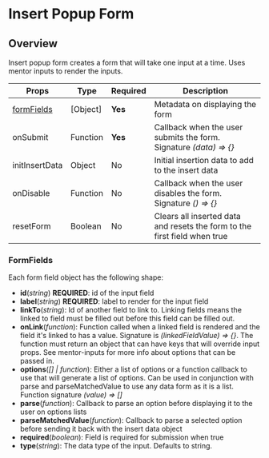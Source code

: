 # Insert Popup Form

## Overview

Insert popup form creates a form that will take one input at a time. Uses mentor inputs 
to render the inputs.


| Props                     | Type     | Required | Description                                                               |
| ------------------------- | -------- | -------- | ------------------------------------------------------------------------- |
| [formFields](#formFields) | [Object] | **Yes**  | Metadata on displaying the form                                           |
| onSubmit                  | Function | **Yes**  | Callback when the user submits the form. Signature *(data) => {}*         |
| initInsertData            | Object   | No       | Initial insertion data to add to the insert data                          |
| onDisable                 | Function | No       | Callback when the user disables the form. Signature *() => {}*            |
| resetForm                 | Boolean  | No       | Clears all inserted data and resets the form to the first field when true |

### FormFields

Each form field object has the following shape:

- **id**(*string*) **REQUIRED**: id of the input field
- **label**(*string*) **REQUIRED**: label to render for the input field
- **linkTo**(*string*): Id of another field to link to. Linking fields means the linked to field must be 
filled out before this field can be filled out.
- **onLink**(*function*): Function called when a linked field is rendered and the field it's linked to has a value. Signature 
is *(linkedFieldValue) => {}*. The function must return an object that can have keys that will override input props. See mentor-inputs 
for more info about options that can be passed in.
- **options**(*[] | function*): Either a list of options or a function callback to use that 
will generate a list of options. Can be used in conjunction with parse and parseMatchedValue to 
use any data form as it is a list. Function signature *(value) => []*
- **parse**(*function*): Callback to parse an option before displaying it to the user on options lists
- **parseMatchedValue**(*function*): Callback to parse a selected option before sending it back 
with the insert data object
- **required**(*boolean*): Field is required for submission when true
- **type**(*string*): The data type of the input. Defaults to string.
